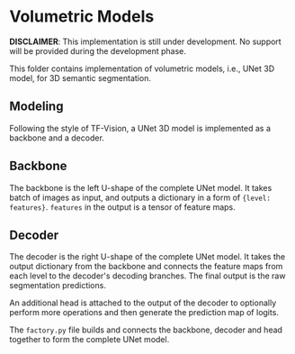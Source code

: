 # Volumetric Models

**DISCLAIMER**: This implementation is still under development. No support will
be provided during the development phase.

This folder contains implementation of volumetric models, i.e., UNet 3D model,
for 3D semantic segmentation.

## Modeling

Following the style of TF-Vision, a UNet 3D model is implemented as a backbone
and a decoder.

## Backbone

The backbone is the left U-shape of the complete UNet model. It takes batch of
images as input, and outputs a dictionary in a form of `{level: features}`.
`features` in the output is a tensor of feature maps.

## Decoder

The decoder is the right U-shape of the complete UNet model. It takes the output
dictionary from the backbone and connects the feature maps from each level to
the decoder's decoding branches. The final output is the raw segmentation
predictions.

An additional head is attached to the output of the decoder to optionally
perform more operations and then generate the prediction map of logits.

The `factory.py` file builds and connects the backbone, decoder and head
together to form the complete UNet model.

